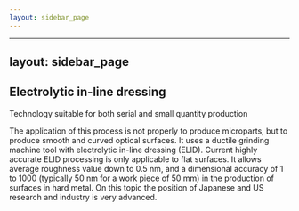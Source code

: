 ```yaml
---
layout: sidebar_page
---
```


---
layout: sidebar_page
---

## Electrolytic in-line dressing

Technology suitable for both serial and small quantity production

The application of this process is not properly to produce microparts, but to produce smooth and curved optical surfaces. It uses a ductile grinding machine tool with electrolytic in-line dressing (ELID). Current highly accurate ELID processing is only applicable to flat surfaces. It allows average roughness value down to 0.5 nm, and a dimensional accuracy of 1 to 1000 (typically 50 nm for a work piece of 50 mm) in the production of surfaces in hard metal. On this topic the position of Japanese and US research and industry is very advanced.
